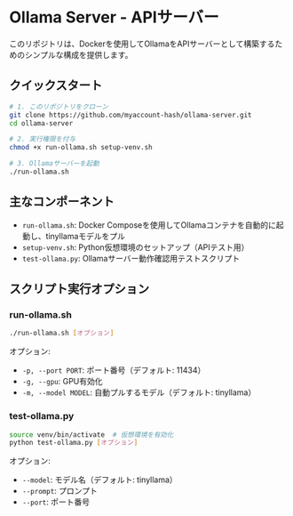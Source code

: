 # Ollama Server - APIサーバー

このリポジトリは、Dockerを使用してOllamaをAPIサーバーとして構築するためのシンプルな構成を提供します。

## クイックスタート

```bash
# 1. このリポジトリをクローン
git clone https://github.com/myaccount-hash/ollama-server.git
cd ollama-server

# 2. 実行権限を付与
chmod +x run-ollama.sh setup-venv.sh

# 3. Ollamaサーバーを起動
./run-ollama.sh
```

## 主なコンポーネント

- `run-ollama.sh`: Docker Composeを使用してOllamaコンテナを自動的に起動し、tinyllamaモデルをプル
- `setup-venv.sh`: Python仮想環境のセットアップ（APIテスト用）
- `test-ollama.py`: Ollamaサーバー動作確認用テストスクリプト

## スクリプト実行オプション

### run-ollama.sh

```bash
./run-ollama.sh [オプション]
```

オプション:
- `-p, --port PORT`: ポート番号（デフォルト: 11434）
- `-g, --gpu`: GPU有効化
- `-m, --model MODEL`: 自動プルするモデル（デフォルト: tinyllama）

### test-ollama.py

```bash
source venv/bin/activate  # 仮想環境を有効化
python test-ollama.py [オプション]
```

オプション:
- `--model`: モデル名（デフォルト: tinyllama）
- `--prompt`: プロンプト
- `--port`: ポート番号 